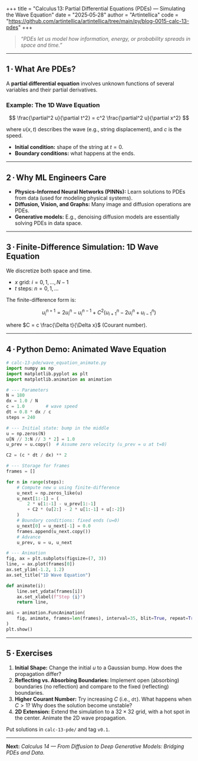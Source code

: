 +++
title = "Calculus 13: Partial Differential Equations (PDEs) — Simulating the Wave Equation"
date  = "2025‑05‑28"
author = "Artintellica"
code = "https://github.com/artintellica/artintellica/tree/main/py/blog-0015-calc-13-pdes"
+++

> _“PDEs let us model how information, energy, or probability spreads in space
> and time.”_

---

## 1 · What Are PDEs?

A **partial differential equation** involves unknown functions of several
variables and their partial derivatives.

### Example: **The 1D Wave Equation**

$$
\frac{\partial^2 u}{\partial t^2} = c^2 \frac{\partial^2 u}{\partial x^2}
$$

where $u(x, t)$ describes the wave (e.g., string displacement), and $c$ is the
speed.

- **Initial condition:** shape of the string at $t=0$.
- **Boundary conditions:** what happens at the ends.

---

## 2 · Why ML Engineers Care

- **Physics-Informed Neural Networks (PINNs):** Learn solutions to PDEs from
  data (used for modeling physical systems).
- **Diffusion, Vision, and Graphs:** Many image and diffusion operations are
  PDEs.
- **Generative models:** E.g., denoising diffusion models are essentially
  solving PDEs in data space.

---

## 3 · Finite-Difference Simulation: 1D Wave Equation

We discretize both space and time.

- $x$ grid: $i = 0, 1, ..., N-1$
- $t$ steps: $n = 0, 1, ...$

The finite-difference form is:

$$
u_i^{n+1} = 2u_i^n - u_i^{n-1} + C^2 (u_{i+1}^n - 2u_i^n + u_{i-1}^n)
$$

where $C = c \frac{\Delta t}{\Delta x}$ (Courant number).

---

## 4 · Python Demo: Animated Wave Equation

```python
# calc-13-pde/wave_equation_animate.py
import numpy as np
import matplotlib.pyplot as plt
import matplotlib.animation as animation

# --- Parameters
N = 180
dx = 1.0 / N
c = 1.0        # wave speed
dt = 0.8 * dx / c
steps = 240

# --- Initial state: bump in the middle
u = np.zeros(N)
u[N // 3:N // 3 * 2] = 1.0
u_prev = u.copy()  # Assume zero velocity (u_prev = u at t=0)

C2 = (c * dt / dx) ** 2

# --- Storage for frames
frames = []

for n in range(steps):
    # Compute new u using finite-difference
    u_next = np.zeros_like(u)
    u_next[1:-1] = (
        2 * u[1:-1] - u_prev[1:-1]
        + C2 * (u[2:] - 2 * u[1:-1] + u[:-2])
    )
    # Boundary conditions: fixed ends (u=0)
    u_next[0] = u_next[-1] = 0.0
    frames.append(u_next.copy())
    # Advance
    u_prev, u = u, u_next

# --- Animation
fig, ax = plt.subplots(figsize=(7, 3))
line, = ax.plot(frames[0])
ax.set_ylim(-1.2, 1.2)
ax.set_title("1D Wave Equation")

def animate(i):
    line.set_ydata(frames[i])
    ax.set_xlabel(f"Step {i}")
    return line,

ani = animation.FuncAnimation(
    fig, animate, frames=len(frames), interval=35, blit=True, repeat=True
)
plt.show()
```

---

## 5 · Exercises

1. **Initial Shape:** Change the initial $u$ to a Gaussian bump. How does the
   propagation differ?
2. **Reflecting vs. Absorbing Boundaries:** Implement open (absorbing)
   boundaries (no reflection) and compare to the fixed (reflecting) boundaries.
3. **Higher Courant Number:** Try increasing $C$ (i.e., `dt`). What happens when
   $C > 1$? Why does the solution become unstable?
4. **2D Extension:** Extend the simulation to a $32\times32$ grid, with a hot
   spot in the center. Animate the 2D wave propagation.

Put solutions in `calc-13-pde/` and tag `v0.1`.

---

**Next:** _Calculus 14 — From Diffusion to Deep Generative Models: Bridging PDEs
and Data._
